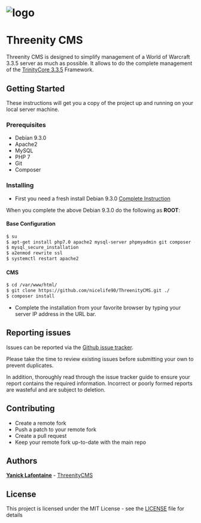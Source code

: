 # ![logo](http://i66.tinypic.com/5juwt5.jpg)

# Threenity CMS

Threenity CMS is designed to simplify management of a World of Warcraft 3.3.5 server as much as possible. It allows to do the complete management of the [TrinityCore 3.3.5](https://github.com/TrinityCore/TrinityCore/tree/3.3.5) Framework.

## Getting Started

These instructions will get you a copy of the project up and running on your local server machine.

### Prerequisites

* Debian 9.3.0
* Apache2
* MySQL
* PHP 7
* Git
* Composer

### Installing

* First you need a fresh install Debian 9.3.0 [Complete Instruction](https://www.howtoforge.com/tutorial/debian-minimal-server/)

When you complete the above Debian 9.3.0 do the following as **ROOT**:

#### Base Configuration

```sh
$ su
$ apt-get install php7.0 apache2 mysql-server phpmyadmin git composer -y
$ mysql_secure_installation
$ a2enmod rewrite ssl
$ systemctl restart apache2
````

#### CMS

```sh
$ cd /var/www/html/
$ git clone https://github.com/nicelife90/ThreenityCMS.git ./
$ composer install
````

* Complete the installation from your favorite browser by typing your server IP address in the URL bar.

## Reporting issues

Issues can be reported via the [Github issue tracker](https://github.com/nicelife90/ThreenityCMS/issues).

Please take the time to review existing issues before submitting your own to prevent duplicates.

In addition, thoroughly read through the issue tracker guide to ensure your report contains the required information. Incorrect or poorly formed reports are wasteful and are subject to deletion.

## Contributing

* Create a remote fork
* Push a patch to your remote fork
* Create a pull request
* Keep your remote fork up-to-date with the main repo

## Authors

**[Yanick Lafontaine](https://github.com/nicelife90)** - [ThreenityCMS](https://github.com/nicelife90/ThreenityCMS)

## License

This project is licensed under the MIT License - see the [LICENSE](LICENSE.md) file for details



